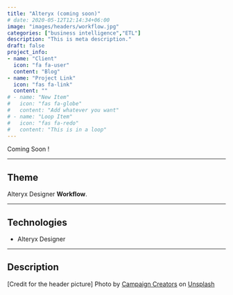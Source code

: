 ```yaml
---
title: "Alteryx (coming soon)"
# date: 2020-05-12T12:14:34+06:00
image: "images/headers/workflow.jpg"
categories: ["business intelligence","ETL"]
description: "This is meta description."
draft: false
project_info:
- name: "Client"
  icon: "fa fa-user"
  content: "Blog"
- name: "Project Link"
  icon: "fas fa-link"
  content: ""
# - name: "New Item"
#   icon: "fas fa-globe"
#   content: "Add whatever you want"
# - name: "Loop Item"
#   icon: "fas fa-redo"
#   content: "This is in a loop"
---
```


Coming Soon !

---

## Theme

Alteryx Designer **Workflow**.

---

## Technologies

- Alteryx Designer

---

## Description

<!-- credits -->
[Credit for the header picture] Photo by <a href="https://unsplash.com/@campaign_creators?utm_source=unsplash&utm_medium=referral&utm_content=creditCopyText">Campaign Creators</a> on <a href="https://unsplash.com/s/photos/workflow?utm_source=unsplash&utm_medium=referral&utm_content=creditCopyText">Unsplash</a>
